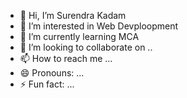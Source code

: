 - 👋 Hi, I’m Surendra Kadam
- 👀 I’m interested in Web Devploopment 
- 🌱 I’m currently learning MCA
- 💞️ I’m looking to collaborate on ..
- 📫 How to reach me ...
- 😄 Pronouns: ...
- ⚡ Fun fact: ...

<!---
suru0729/suru0729 is a ✨ special ✨ repository because its `README.md` (this file) appears on your GitHub profile.
You can click the Preview link to take a look at your changes.
--->

